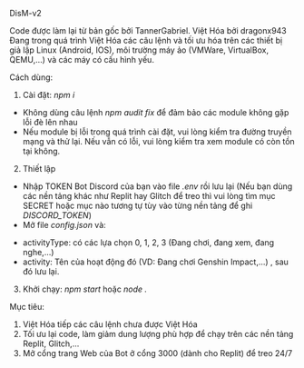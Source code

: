 DisM-v2

Code được làm lại từ bản gốc bởi TannerGabriel. Việt Hóa bởi dragonx943
Đang trong quá trình Việt Hóa các câu lệnh và tối ưu hóa trên các thiết bị giả lập Linux (Android, IOS), môi trường máy ảo (VMWare, VirtualBox, QEMU,...) và các máy có cấu hình yếu.

Cách dùng:
1. Cài đặt: *npm i*
- Không dùng câu lệnh *npm audit fix* để đảm bảo các module không gặp lỗi đè lên nhau
- Nếu module bị lỗi trong quá trình cài đặt, vui lòng kiểm tra đường truyền mạng và thử lại. Nếu vẫn có lỗi, vui lòng kiểm tra xem module có còn tồn tại không.
2. Thiết lập
- Nhập TOKEN Bot Discord của bạn vào file *.env* rồi lưu lại (Nếu bạn dùng các nền tảng khác như Replit hay Glitch để treo thì vui lòng tìm mục SECRET hoặc mục nào tương tự tùy vào từng nền tảng để ghi *DISCORD_TOKEN*)
- Mở file *config.json* và:
+ activityType: có các lựa chọn 0, 1, 2, 3 (Đang chơi, đang xem, đang nghe,...)
+ activity: Tên của hoạt động đó (VD: Đang chơi Genshin Impact,...)
, sau đó lưu lại.
3. Khởi chạy: *npm start* hoặc *node .*

Mục tiêu:
1. Việt Hóa tiếp các câu lệnh chưa được Việt Hóa
2. Tối ưu lại code, làm giảm dung lượng phù hợp để chạy trên các nền tảng Replit, Glitch,...
3. Mở cổng trang Web của Bot ở cổng 3000 (dành cho Replit) để treo 24/7
